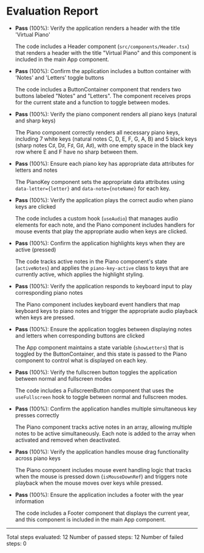 # Evaluation Report

- **Pass** (100%): Verify the application renders a header with the title 'Virtual Piano'
  
  The code includes a Header component (`src/components/Header.tsx`) that renders a header with the title "Virtual Piano" and this component is included in the main App component.

- **Pass** (100%): Confirm the application includes a button container with 'Notes' and 'Letters' toggle buttons
  
  The code includes a ButtonContainer component that renders two buttons labeled "Notes" and "Letters". The component receives props for the current state and a function to toggle between modes.

- **Pass** (100%): Verify the piano component renders all piano keys (natural and sharp keys)
  
  The Piano component correctly renders all necessary piano keys, including 7 white keys (natural notes C, D, E, F, G, A, B) and 5 black keys (sharp notes C♯, D♯, F♯, G♯, A♯), with one empty space in the black key row where E and F have no sharp between them.

- **Pass** (100%): Ensure each piano key has appropriate data attributes for letters and notes
  
  The PianoKey component sets the appropriate data attributes using `data-letter={letter}` and `data-note={noteName}` for each key.

- **Pass** (100%): Verify the application plays the correct audio when piano keys are clicked
  
  The code includes a custom hook (`useAudio`) that manages audio elements for each note, and the Piano component includes handlers for mouse events that play the appropriate audio when keys are clicked.

- **Pass** (100%): Confirm the application highlights keys when they are active (pressed)
  
  The code tracks active notes in the Piano component's state (`activeNotes`) and applies the `piano-key-active` class to keys that are currently active, which applies the highlight styling.

- **Pass** (100%): Verify the application responds to keyboard input to play corresponding piano notes
  
  The Piano component includes keyboard event handlers that map keyboard keys to piano notes and trigger the appropriate audio playback when keys are pressed.

- **Pass** (100%): Ensure the application toggles between displaying notes and letters when corresponding buttons are clicked
  
  The App component maintains a state variable (`showLetters`) that is toggled by the ButtonContainer, and this state is passed to the Piano component to control what is displayed on each key.

- **Pass** (100%): Verify the fullscreen button toggles the application between normal and fullscreen modes
  
  The code includes a FullscreenButton component that uses the `useFullscreen` hook to toggle between normal and fullscreen modes.

- **Pass** (100%): Confirm the application handles multiple simultaneous key presses correctly
  
  The Piano component tracks active notes in an array, allowing multiple notes to be active simultaneously. Each note is added to the array when activated and removed when deactivated.

- **Pass** (100%): Verify the application handles mouse drag functionality across piano keys
  
  The Piano component includes mouse event handling logic that tracks when the mouse is pressed down (`isMouseDownRef`) and triggers note playback when the mouse moves over keys while pressed.

- **Pass** (100%): Ensure the application includes a footer with the year information
  
  The code includes a Footer component that displays the current year, and this component is included in the main App component.

---

Total steps evaluated: 12
Number of passed steps: 12
Number of failed steps: 0